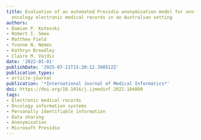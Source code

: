 ```yaml
---
title: Evaluation of an automated Presidio anonymisation model for unstructured radiation
  oncology electronic medical records in an Australian setting
authors:
- Damian P. Kotevski
- Robert I. Smee
- Matthew Field
- Yvonne N. Nemes
- Kathryn Broadley
- Claire M. Vajdic
date: '2022-01-01'
publishDate: '2025-07-21T15:20:12.390512Z'
publication_types:
- article-journal
publication: '*International Journal of Medical Informatics*'
doi: https://doi.org/10.1016/j.ijmedinf.2022.104880
tags:
- Electronic medical records
- Oncology information systems
- Personally identifiable information
- Data sharing
- Anonymisation
- Microsoft Presidio
---
```

